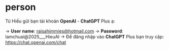 # person

Từ Hiếu gửi bạn tài khoản 𝐎𝐩𝐞𝐧𝐀𝐈 - 𝐂𝐡𝐚𝐭𝐆𝐏𝐓 Plus ạ:

-> 𝐔𝐬𝐞𝐫 𝐧𝐚𝐦𝐞: raisahimmies@hotmail.com
-> 𝐏𝐚𝐬𝐬𝐰𝐨𝐫𝐝: lamchuai@2025___HieuAI
-> Để đăng nhập vào 𝐂𝐡𝐚𝐭𝐆𝐏𝐓 Plus bạn truy cập:
https://chat.openai.com/chat
